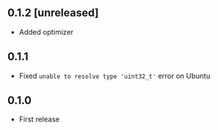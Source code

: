 ## 0.1.2 [unreleased]

- Added optimizer

## 0.1.1

- Fixed `unable to resolve type 'uint32_t'` error on Ubuntu

## 0.1.0

- First release
